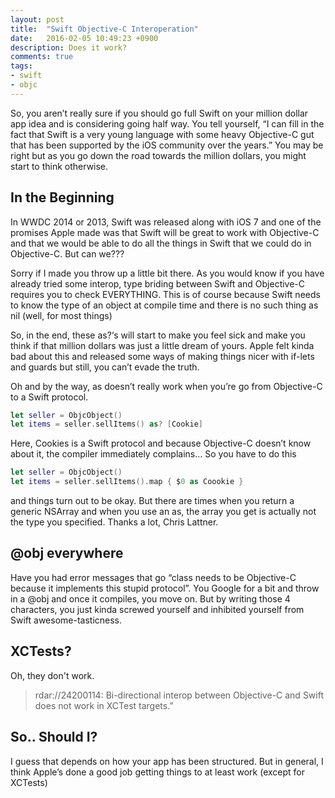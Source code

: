 ```yaml
---
layout: post
title:  "Swift Objective-C Interoperation"
date:   2016-02-05 10:49:23 +0900
description: Does it work?
comments: true
tags: 
- swift 
- objc
---
```


So, you aren’t really sure if you should go full Swift on your million dollar app idea and is considering going half way. You tell yourself, “I can fill in the fact that Swift is a very young language with some heavy Objective-C gut that has been supported by the iOS community over the years.” You may be right but as you go down the road towards the million dollars, you might start to think otherwise.

## In the Beginning

In WWDC 2014 or 2013, Swift was released along with iOS 7 and one of the promises Apple made was that Swift will be great to work with Objective-C and that we would be able to do all the things in Swift that we could do in Objective-C. But can we???


Sorry if I made you throw up a little bit there. As you would know if you have already tried some interop, type briding between Swift and Objective-C requires you to check EVERYTHING. This is of course because Swift needs to know the type of an object at compile time and there is no such thing as nil (well, for most things)

So, in the end, these as?‘s will start to make you feel sick and make you think if that million dollars was just a little dream of yours. Apple felt kinda bad about this and released some ways of making things nicer with if-lets and guards but still, you can’t evade the truth.

Oh and by the way, as doesn’t really work when you’re go from Objective-C to a Swift protocol.

```swift
let seller = ObjcObject()
let items = seller.sellItems() as? [Cookie]
```

Here, Cookies is a Swift protocol and because Objective-C doesn’t know about it, the compiler immediately complains… So you have to do this

```swift
let seller = ObjcObject()
let items = seller.sellItems().map { $0 as Coookie }
```

and things turn out to be okay. But there are times when you return a generic NSArray and when you use an as, the array you get is actually not the type you specified. Thanks a lot, Chris Lattner.

## @obj everywhere

Have you had error messages that go “class needs to be Objective-C because it implements this stupid protocol”. You Google for a bit and throw in a @obj and once it compiles, you move on. But by writing those 4 characters, you just kinda screwed yourself and inhibited yourself from Swift awesome-tasticness.

## XCTests?

Oh, they don't work.

> rdar://24200114: Bi-directional interop between Objective-C and Swift does not work in XCTest targets.”

## So.. Should I?
I guess that depends on how your app has been structured. But in general, I think Apple’s done a good job getting things to at least work (except for XCTests)
